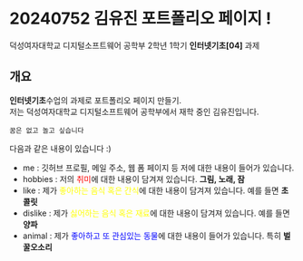 # 20240752 김유진 포트폴리오 페이지 !

덕성여자대학교 디지털소프트웨어 공학부 2학년 1학기  **인터넷기초[04]** 과제<br>

## 개요

**인터넷기초**수업의 과제로 포트폴리오 페이지 만들기.<br>
저는 덕성여자대학교 디지털소프트웨어 공학부에서 재학 중인 김유진입니다.
<!--좌우명-->
```
꿈은 없고 놀고 싶습니다
```
다음과 같은 내용이 있습니다 :)

- me :  깃허브 프로필, 메일 주소, 웹 폼 페이지 등 저에 대한 내용이 들어가 있습니다.
- hobbies : 저의 <span style="color:red">취미</span>에 대한 내용이 담겨져 있습니다. **그림, 노래, 잠**
- like : 제가 <span style="color:yellow">좋아하는 음식 혹은 간식</span>에 대한 내용이 담겨져 있습니다. 예를 들면 **초콜릿**
- dislike : 제가 <span style="color:yellow">싫어하는 음식 혹은 재료</span>에 대한 내용이 담겨져 있습니다. 예를 들면 **양파**
- animal : 제가 <span style="color:blue">좋아하고 또 관심있는 동물</span>에 대한 내용이 들어가 있습니다. 특히 **벌꿀오소리**

